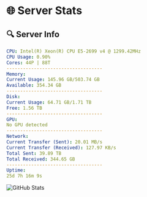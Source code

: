 # 🌐 Server Stats
## 🔍 Server Info
```yaml
CPU: Intel(R) Xeon(R) CPU E5-2699 v4 @ 1299.42MHz
CPU Usage: 0.90%
Cores: 44P | 88T
-----------------------------------
Memory:
Current Usage: 145.96 GB/503.74 GB
Available: 354.34 GB
-----------------------------------
Disk:
Current Usage: 64.71 GB/1.71 TB
Free: 1.56 TB
-----------------------------------
GPU:
No GPU detected
-----------------------------------
Network:
Current Transfer (Sent): 20.01 MB/s
Current Transfer (Received): 127.97 KB/s
Total Sent: 39.89 TB
Total Received: 344.65 GB
-----------------------------------
Uptime:
25d 7h 16m 9s
```
![GitHub Stats](https://img.shields.io/badge/Updated-2025-04-02_04:38:58-blue)